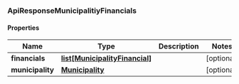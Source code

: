 ### ApiResponseMunicipalitiyFinancials

#### Properties
Name | Type | Description | Notes
------------ | ------------- | ------------- | -------------
**financials** | [**list[MunicipalityFinancial]**](MunicipalityFinancial.md) |  | [optional] 
**municipality** | [**Municipality**](Municipality.md) |  | [optional] 



